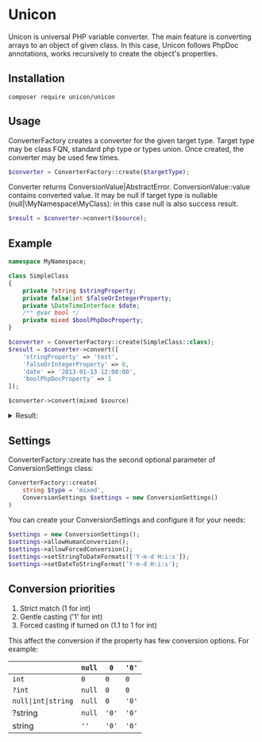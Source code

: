 # Unicon

Unicon is universal PHP variable converter. The main feature is converting 
arrays to an object of given class. In this case, Unicon follows PhpDoc 
annotations, works recursively to create the object's properties.

## Installation

```composer require unicon/unicon```

## Usage

ConverterFactory creates a converter for the given target type. Target
type may be class FQN, standard php type or types union. Once created, 
the converter may be used few times.

```php
$converter = ConverterFactory::create($targetType);
```

Converter returns ConversionValue|AbstractError. ConversionValue::value 
contains converted value. It may be null if target type is nullable
(null|\MyNamespace\MyClass): in this case null is also success result.

```php
$result = $converter->convert($source);
```

## Example

```php
namespace MyNamespace;

class SimpleClass
{
    private ?string $stringProperty;
    private false|int $falseOrIntegerProperty;
    private \DateTimeInterface $date;
    /** @var bool */
    private mixed $boolPhpDocProperty;
}

$converter = ConverterFactory::create(SimpleClass::class);
$result = $converter->convert([
    'stringProperty' => 'test',
    'falseOrIntegerProperty' => 0,
    'date' => '2013-01-13 12:00:00',
    'boolPhpDocProperty' => 1
]);
```

```$converter->convert(mixed $source)```
<details>
<summary>Result:</summary>

```php
object(Unicon\Unicon\ConversionValue)#11 (1) {
  ["value"]=>
  object(MyNamespace\SimpleClass)#14 (4) {
    ["stringProperty":"MyNamespace\SimpleClass":private]=>
    string(4) "test"
    ["falseOrIntegerProperty":"MyNamespace\SimpleClass":private]=>
    int(0)
    ["date":"MyNamespace\SimpleClass":private]=>
    object(DateTimeImmutable)#29 (3) {
      ["date"]=>
      string(26) "2013-01-13 12:00:00.000000"
      ["timezone_type"]=>
      int(3)
      ["timezone"]=>
      string(11) "Europe/Riga"
    }
    ["boolPhpDocProperty":"MyNamespace\SimpleClass":private]=>
    bool(true)
  }
}
```
</details>

## Settings

ConverterFactory::create has the second optional parameter of
ConversionSettings class:

```php
ConverterFactory::create(
    string $type = 'mixed', 
    ConversionSettings $settings = new ConversionSettings()
)
```

You can create your ConversionSettings and configure it for your needs:

```php
$settings = new ConversionSettings();
$settings->allowHumanConversion();
$settings->allowForcedConversion();
$settings->setStringToDateFormats(['Y-m-d H:i:s']);
$settings->setDateToStringFormat('Y-m-d H:i:s');
```

## Conversion priorities

1. Strict match (1 for int)
2. Gentle casting ('1' for int)
3. Forced casting if turned on (1.1 to 1 for int)

This affect the conversion if the property has few conversion options. For
example:

|                     | ```null``` | ```0```   | ```'0'```   |
|-------------------------|------|-----|-------|
| ```int```               | ```0 ```  | ```0```   | ```0``` |
| ```?int```              | ```null``` | ```0```   | ```0```    |
| ```null\|int\|string``` | ```null``` | ```0```   | ```'0'```   |
| ?string                 | ```null``` | ```'0'``` | ```'0'```   |
| string                  |  ```''```    | ```'0'```  | ```'0'```   |